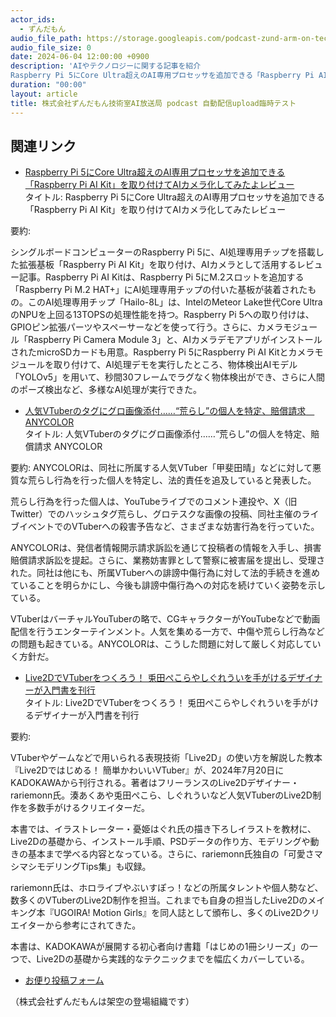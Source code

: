 ```yaml
---
actor_ids:
  - ずんだもん
audio_file_path: https://storage.googleapis.com/podcast-zund-arm-on-tech/audio/株式会社ずんだもん技術室AI放送局_podcast_0.mp3
audio_file_size: 0
date: 2024-06-04 12:00:00 +0900
description: 'AIやテクノロジーに関する記事を紹介  
Raspberry Pi 5にCore Ultra超えのAI専用プロセッサを追加できる「Raspberry Pi AI Kit」を取り付けてAIカメラ化してみたよレビュー、人気VTuberのタグにグロ画像添付……“荒らし”の個人を特定、賠償請求　ANYCOLOR、Live2DでVTuberをつくろう！ 兎田ぺこらやしぐれういを手がけるデザイナーが入門書を刊行、'
duration: "00:00"
layout: article
title: 株式会社ずんだもん技術室AI放送局 podcast 自動配信upload臨時テスト
---
```


## 関連リンク


- [Raspberry Pi 5にCore Ultra超えのAI専用プロセッサを追加できる「Raspberry Pi AI Kit」を取り付けてAIカメラ化してみたよレビュー](https://gigazine.net/news/20240604-raspberry-pi-ai-kit-npu-m2/)  
タイトル: Raspberry Pi 5にCore Ultra超えのAI専用プロセッサを追加できる「Raspberry Pi AI Kit」を取り付けてAIカメラ化してみたレビュー

要約: 

シングルボードコンピューターのRaspberry Pi 5に、AI処理専用チップを搭載した拡張基板「Raspberry Pi AI Kit」を取り付け、AIカメラとして活用するレビュー記事。Raspberry Pi AI Kitは、Raspberry Pi 5にM.2スロットを追加する「Raspberry Pi M.2 HAT+」にAI処理専用チップの付いた基板が装着されたもの。このAI処理専用チップ「Hailo-8L」は、IntelのMeteor Lake世代Core UltraのNPUを上回る13TOPSの処理性能を持つ。Raspberry Pi 5への取り付けは、GPIOピン拡張パーツやスペーサーなどを使って行う。さらに、カメラモジュール「Raspberry Pi Camera Module 3」と、AIカメラデモアプリがインストールされたmicroSDカードも用意。Raspberry Pi 5にRaspberry Pi AI Kitとカメラモジュールを取り付けて、AI処理デモを実行したところ、物体検出AIモデル「YOLOv5」を用いて、秒間30フレームでラグなく物体検出ができ、さらに人間のポーズ検出など、多様なAI処理が実行できた。


- [人気VTuberのタグにグロ画像添付……“荒らし”の個人を特定、賠償請求　ANYCOLOR](https://www.itmedia.co.jp/news/articles/2406/04/news133.html)  
タイトル: 人気VTuberのタグにグロ画像添付……“荒らし”の個人を特定、賠償請求 ANYCOLOR

要約:
ANYCOLORは、同社に所属する人気VTuber「甲斐田晴」などに対して悪質な荒らし行為を行った個人を特定し、法的責任を追及していると発表した。

荒らし行為を行った個人は、YouTubeライブでのコメント連投や、X（旧Twitter）でのハッシュタグ荒らし、グロテスクな画像の投稿、同社主催のライブイベントでのVTuberへの殺害予告など、さまざまな妨害行為を行っていた。

ANYCOLORは、発信者情報開示請求訴訟を通じて投稿者の情報を入手し、損害賠償請求訴訟を提起。さらに、業務妨害罪として警察に被害届を提出し、受理された。同社は他にも、所属VTuberへの誹謗中傷行為に対して法的手続きを進めていることを明らかにし、今後も誹謗中傷行為への対応を続けていく姿勢を示している。

VTuberはバーチャルYouTuberの略で、CGキャラクターがYouTubeなどで動画配信を行うエンターテインメント。人気を集める一方で、中傷や荒らし行為などの問題も起きている。ANYCOLORは、こうした問題に対して厳しく対応していく方針だ。


- [Live2DでVTuberをつくろう！ 兎田ぺこらやしぐれういを手がけるデザイナーが入門書を刊行](https://kai-you.net/article/89760)  
タイトル: Live2DでVTuberをつくろう！ 兎田ぺこらやしぐれういを手がけるデザイナーが入門書を刊行

要約:

VTuberやゲームなどで用いられる表現技術「Live2D」の使い方を解説した教本『Live2Dではじめる！ 簡単かわいいVTuber』が、2024年7月20日にKADOKAWAから刊行される。著者はフリーランスのLive2Dデザイナー・rariemonn氏。湊あくあや兎田ぺこら、しぐれういなど人気VTuberのLive2D制作を多数手がけるクリエイターだ。

本書では、イラストレーター・憂姫はぐれ氏の描き下ろしイラストを教材に、Live2Dの基礎から、インストール手順、PSDデータの作り方、モデリングや動きの基本まで学べる内容となっている。さらに、rariemonn氏独自の「可愛さマシマシモデリングTips集」も収録。

rariemonn氏は、ホロライブやぶいすぽっ！などの所属タレントや個人勢など、数多くのVTuberのLive2D制作を担当。これまでも自身の担当したLive2Dのメイキング本『UGOIRA! Motion Girls』を同人誌として頒布し、多くのLive2Dクリエイターから参考にされてきた。

本書は、KADOKAWAが展開する初心者向け書籍「はじめの1冊シリーズ」の一つで、Live2Dの基礎から実践的なテクニックまでを幅広くカバーしている。



- [お便り投稿フォーム](https://forms.gle/ffg4JTfqdiqK62qf9)

（株式会社ずんだもんは架空の登場組織です）
